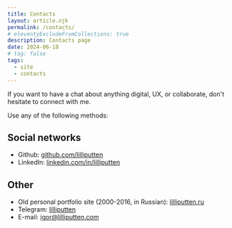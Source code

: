 ```yaml
---
title: Contacts
layout: article.njk
permalink: /contacts/
# eleventyExcludeFromCollections: true
description: Contacts page
date: 2024-06-18
# tag: false
tags:
  - site
  - contacts
---
```


<!--
@changed 2024.06.18, 05:30
-->

If you want to have a chat about anything digital, UX, or collaborate, don't
hesitate to connect with me.

Use any of the following methods:

## Social networks

- Github: [github.com/lilliputten](https://github.com/lilliputten)
- LinkedIn: [linkedin.com/in/lilliputten](http://linkedin.com/in/lilliputten)

<!--
- Gitpages (this site): [lilliputten.github.io](https://lilliputten.github.io)
- Facebook: [facebook.com/igor.lilliputten](https://facebook.com/igor.lilliputten)
- Instagram: [instagram.com/igorlilliputten](https://instagram.com/igorlilliputten)

## Online summaries (in Russian)

- [hh.ru](https://hh.ru/resume/d311fd1dff025511070039ed1f3946696f6451)
- [career.habr.com](https://career.habr.com/lilliputten)
-->

## Other

- Old personal portfolio site (2000-2016, in Russian): [lilliputten.ru](http://lilliputten.ru)
- Telegram: [lilliputten](https://t.me/lilliputten)
- E-mail: [igor@lilliputten.com](mailto:igor@lilliputten.com?subject=Hi%20Igor!)
